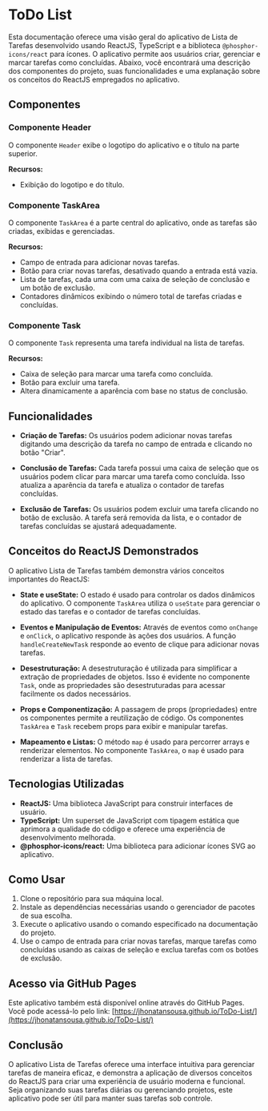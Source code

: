 # ToDo List

Esta documentação oferece uma visão geral do aplicativo de Lista de Tarefas desenvolvido usando ReactJS, TypeScript e a biblioteca `@phosphor-icons/react` para ícones. O aplicativo permite aos usuários criar, gerenciar e marcar tarefas como concluídas. Abaixo, você encontrará uma descrição dos componentes do projeto, suas funcionalidades e uma explanação sobre os conceitos do ReactJS empregados no aplicativo.

## Componentes

### Componente Header

O componente `Header` exibe o logotipo do aplicativo e o título na parte superior.

**Recursos:**
- Exibição do logotipo e do título.

### Componente TaskArea

O componente `TaskArea` é a parte central do aplicativo, onde as tarefas são criadas, exibidas e gerenciadas.

**Recursos:**
- Campo de entrada para adicionar novas tarefas.
- Botão para criar novas tarefas, desativado quando a entrada está vazia.
- Lista de tarefas, cada uma com uma caixa de seleção de conclusão e um botão de exclusão.
- Contadores dinâmicos exibindo o número total de tarefas criadas e concluídas.

### Componente Task

O componente `Task` representa uma tarefa individual na lista de tarefas.

**Recursos:**
- Caixa de seleção para marcar uma tarefa como concluída.
- Botão para excluir uma tarefa.
- Altera dinamicamente a aparência com base no status de conclusão.

## Funcionalidades

- **Criação de Tarefas:** Os usuários podem adicionar novas tarefas digitando uma descrição da tarefa no campo de entrada e clicando no botão "Criar".

- **Conclusão de Tarefas:** Cada tarefa possui uma caixa de seleção que os usuários podem clicar para marcar uma tarefa como concluída. Isso atualiza a aparência da tarefa e atualiza o contador de tarefas concluídas.

- **Exclusão de Tarefas:** Os usuários podem excluir uma tarefa clicando no botão de exclusão. A tarefa será removida da lista, e o contador de tarefas concluídas se ajustará adequadamente.

## Conceitos do ReactJS Demonstrados

O aplicativo Lista de Tarefas também demonstra vários conceitos importantes do ReactJS:

- **State e useState:** O estado é usado para controlar os dados dinâmicos do aplicativo. O componente `TaskArea` utiliza o `useState` para gerenciar o estado das tarefas e o contador de tarefas concluídas.

- **Eventos e Manipulação de Eventos:** Através de eventos como `onChange` e `onClick`, o aplicativo responde às ações dos usuários. A função `handleCreateNewTask` responde ao evento de clique para adicionar novas tarefas.

- **Desestruturação:** A desestruturação é utilizada para simplificar a extração de propriedades de objetos. Isso é evidente no componente `Task`, onde as propriedades são desestruturadas para acessar facilmente os dados necessários.

- **Props e Componentização:** A passagem de props (propriedades) entre os componentes permite a reutilização de código. Os componentes `TaskArea` e `Task` recebem props para exibir e manipular tarefas.

- **Mapeamento e Listas:** O método `map` é usado para percorrer arrays e renderizar elementos. No componente `TaskArea`, o `map` é usado para renderizar a lista de tarefas.

## Tecnologias Utilizadas

- **ReactJS:** Uma biblioteca JavaScript para construir interfaces de usuário.
- **TypeScript:** Um superset de JavaScript com tipagem estática que aprimora a qualidade do código e oferece uma experiência de desenvolvimento melhorada.
- **@phosphor-icons/react:** Uma biblioteca para adicionar ícones SVG ao aplicativo.

## Como Usar

1. Clone o repositório para sua máquina local.
2. Instale as dependências necessárias usando o gerenciador de pacotes de sua escolha.
3. Execute o aplicativo usando o comando especificado na documentação do projeto.
4. Use o campo de entrada para criar novas tarefas, marque tarefas como concluídas usando as caixas de seleção e exclua tarefas com os botões de exclusão.

## Acesso via GitHub Pages

Este aplicativo também está disponível online através do GitHub Pages. Você pode acessá-lo pelo link: [https://jhonatansousa.github.io/ToDo-List/](https://jhonatansousa.github.io/ToDo-List/)

## Conclusão

O aplicativo Lista de Tarefas oferece uma interface intuitiva para gerenciar tarefas de maneira eficaz, e demonstra a aplicação de diversos conceitos do ReactJS para criar uma experiência de usuário moderna e funcional. Seja organizando suas tarefas diárias ou gerenciando projetos, este aplicativo pode ser útil para manter suas tarefas sob controle.
